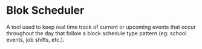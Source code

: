 # Blok Scheduler
A tool used to keep real time track of current or upcoming events that occur throughout the day that follow a block schedule type pattern (eg: school events, job shifts, etc.).
